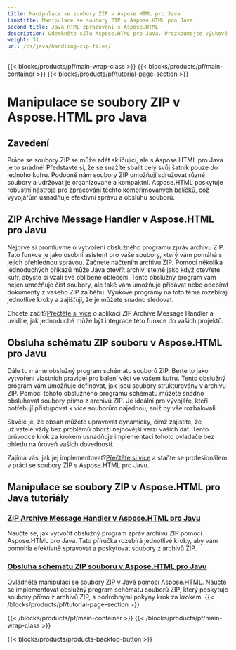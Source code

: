 ```yaml
---
title: Manipulace se soubory ZIP v Aspose.HTML pro Java
linktitle: Manipulace se soubory ZIP v Aspose.HTML pro Java
second_title: Java HTML zpracování s Aspose.HTML
description: Odemkněte sílu Aspose.HTML pro Java. Prozkoumejte výukové programy pro manipulaci se soubory ZIP a naučte se základní techniky pro efektivní správu archivů ZIP.
weight: 31
url: /cs/java/handling-zip-files/
---
```


{{< blocks/products/pf/main-wrap-class >}}
{{< blocks/products/pf/main-container >}}
{{< blocks/products/pf/tutorial-page-section >}}

# Manipulace se soubory ZIP v Aspose.HTML pro Java

## Zavedení

Práce se soubory ZIP se může zdát skličující, ale s Aspose.HTML pro Java je to snadné! Představte si, že se snažíte sbalit celý svůj šatník pouze do jednoho kufru. Podobně nám soubory ZIP umožňují sdružovat různé soubory a udržovat je organizované a kompaktní. Aspose.HTML poskytuje robustní nástroje pro zpracování těchto komprimovaných balíčků, což vývojářům usnadňuje efektivní správu a obsluhu souborů.

## ZIP Archive Message Handler v Aspose.HTML pro Javu

Nejprve si promluvme o vytvoření obslužného programu zpráv archivu ZIP. Tato funkce je jako osobní asistent pro vaše soubory, který vám pomáhá s jejich přehlednou správou. Začnete načtením archivu ZIP. Pomocí několika jednoduchých příkazů může Java otevřít archiv, stejně jako když otevřete kufr, abyste si vzali své oblíbené oblečení. Tento obslužný program vám nejen umožňuje číst soubory, ale také vám umožňuje přidávat nebo odebírat dokumenty z vašeho ZIP za běhu. Výukové programy na toto téma rozebírají jednotlivé kroky a zajišťují, že je můžete snadno sledovat. 

 Chcete začít?[Přečtěte si více](./zip-archive-message-handler/) o aplikaci ZIP Archive Message Handler a uvidíte, jak jednoduché může být integrace této funkce do vašich projektů.

## Obsluha schématu ZIP souboru v Aspose.HTML pro Javu

Dále tu máme obslužný program schématu souborů ZIP. Berte to jako vytvoření vlastních pravidel pro balení věcí ve vašem kufru. Tento obslužný program vám umožňuje definovat, jak jsou soubory strukturovány v archivu ZIP. Pomocí tohoto obslužného programu schématu můžete snadno obsluhovat soubory přímo z archivů ZIP. Je ideální pro vývojáře, kteří potřebují přistupovat k více souborům najednou, aniž by vše rozbalovali. 

Skvělé je, že obsah můžete upravovat dynamicky, čímž zajistíte, že uživatelé vždy bez problémů obdrží nejnovější verzi vašich dat. Tento průvodce krok za krokem usnadňuje implementaci tohoto ovladače bez ohledu na úroveň vašich dovedností. 

 Zajímá vás, jak jej implementovat?[Přečtěte si více](./zip-file-schema-handler/) a staňte se profesionálem v práci se soubory ZIP s Aspose.HTML pro Javu.

## Manipulace se soubory ZIP v Aspose.HTML pro Java tutoriály
### [ZIP Archive Message Handler v Aspose.HTML pro Javu](./zip-archive-message-handler/)
Naučte se, jak vytvořit obslužný program zpráv archivu ZIP pomocí Aspose.HTML pro Java. Tato příručka rozebírá jednotlivé kroky, aby vám pomohla efektivně spravovat a poskytovat soubory z archivů ZIP.
### [Obsluha schématu ZIP souboru v Aspose.HTML pro Javu](./zip-file-schema-handler/)
Ovládněte manipulaci se soubory ZIP v Javě pomocí Aspose.HTML. Naučte se implementovat obslužný program schématu souborů ZIP, který poskytuje soubory přímo z archivů ZIP, s podrobnými pokyny krok za krokem.
{{< /blocks/products/pf/tutorial-page-section >}}

{{< /blocks/products/pf/main-container >}}
{{< /blocks/products/pf/main-wrap-class >}}

{{< blocks/products/products-backtop-button >}}
